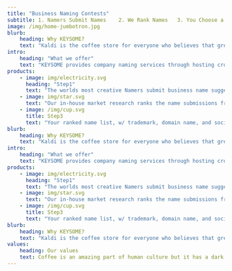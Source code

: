 ```yaml
---
title: "Business Naming Contests"
subtitle: 1. Namers Submit Names    2. We Rank Names   3. You Choose a Winner
image: /img/home-jumbotron.jpg
blurb:
    heading: Why KEYSOME?
    text: "Kaldi is the coffee store for everyone who believes that great coffee shouldn just taste good, it should do good too. We source all of our beans directly from small scale sustainable farmers and make sure part of the profits are reinvested in their communities."
intro:
    heading: "What we offer"
    text: "KEYSOME provides company naming services through hosting crowdsourced naming contests. Our namers create business names, product names, domain names and taglines for start-ups across the world."
products:
    - image: img/electricity.svg
      heading: "Step1"
      text: "The worlds most creative Namers submit business name suggestions on your contest. Our team creates brilliant names for your startup."
    - image: img/star.svg
      text: "Our in-house market research ranks the name submissions from top to bottom. You are delivered a list of names with the very best names at the top."
    - image: /img/cup.svg
      title: Step3
      text: "Your ranked name list, w/ trademark, domain name, and social media username availability is delivered. You pick a winning name & winner gets paid."
blurb:
    heading: Why KEYSOME? 
    text: "Kaldi is the coffee store for everyone who believes that great coffee shouldn just taste good, it should do good too. We source all of our beans directly from small scale sustainable farmers and make sure part of the profits are reinvested in their communities."
intro:
    heading: "What we offer"
    text: "KEYSOME provides company naming services through hosting crowdsourced naming contests. Our namers create business names, product names, domain names and taglines for start-ups across the world."
products:
    - image: img/electricity.svg
      heading: "Step1"
      text: "The worlds most creative Namers submit business name suggestions on your contest. Our team creates brilliant names for your startup."
    - image: img/star.svg
      text: "Our in-house market research ranks the name submissions from top to bottom. You are delivered a list of names with the very best names at the top."
    - image: /img/cup.svg
      title: Step3
      text: "Your ranked name list, w/ trademark, domain name, and social media username availability is delivered. You pick a winning name & winner gets paid."
blurb:
    heading: Why KEYSOME?
    text: "Kaldi is the coffee store for everyone who believes that great coffee shouldn just taste good, it should do good too. We source all of our beans directly from small scale sustainable farmers and make sure part of the profits are reinvested in their communities."
values:
    heading: Our values
    text: Coffee is an amazing part of human culture but it has a dark side too – one of colonialism and mindless abuse of natural resources and human lives. We want to turn this around and return the coffee trade to the drink’s exhilarating, empowering and unifying nature.
---
```


